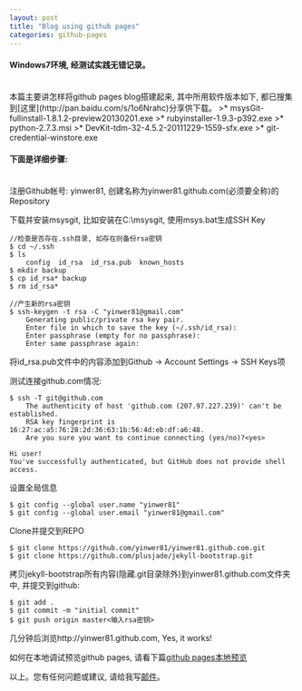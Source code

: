 ```yaml
---
layout: post
title: "Blog using github pages"
categories: github-pages
---
```

#### Windows7环境, 经测试实践无错记录。
<br />
本篇主要讲怎样将github pages blog搭建起来, 其中所用软件版本如下, 都已搜集到[这里](http://pan.baidu.com/s/1o6Nrahc)分享供下载。
>* msysGit-fullinstall-1.8.1.2-preview20130201.exe
>* rubyinstaller-1.9.3-p392.exe
>* python-2.7.3.msi
>* DevKit-tdm-32-4.5.2-20111229-1559-sfx.exe
>* git-credential-winstore.exe

#### 下面是详细步骤:
<br />
注册Github帐号: yinwer81, 创建名称为yinwer81.github.com(必须要全称)的Repository

下载并安装msysgit, 比如安装在C:\msysgit, 使用msys.bat生成SSH Key

	//检查是否存在.ssh目录, 如存在则备份rsa密钥
	$ cd ~/.ssh
	$ ls
		config  id_rsa  id_rsa.pub  known_hosts
	$ mkdir backup
	$ cp id_rsa* backup
	$ rm id_rsa*

	//产生新的rsa密钥
	$ ssh-keygen -t rsa -C "yinwer81@gmail.com"
		Generating public/private rsa key pair.
		Enter file in which to save the key (~/.ssh/id_rsa):
		Enter passphrase (empty for no passphrase):
		Enter same passphrase again:
将id_rsa.pub文件中的内容添加到Github -> Account Settings -> SSH Keys项

测试连接github.com情况:

	$ ssh -T git@github.com
		The authenticity of host 'github.com (207.97.227.239)' can't be established.
		RSA key fingerprint is 16:27:ac:a5:76:28:2d:36:63:1b:56:4d:eb:df:a6:48.
		Are you sure you want to continue connecting (yes/no)?<yes>

	Hi user!
	You've successfully authenticated, but GitHub does not provide shell access.

设置全局信息

	$ git config --global user.name "yinwer81"
	$ git config --global user.email "yinwer81@gmail.com"

Clone并提交到REPO

	$ git clone https://github.com/yinwer81/yinwer81.github.com.git
	$ git clone https://github.com/plusjade/jekyll-bootstrap.git

拷贝jekyll-bootstrap所有内容(隐藏.git目录除外)到yinwer81.github.com文件夹中, 并提交到github:

	$ git add .
	$ git commit -m "initial commit"
	$ git push origin master<输入rsa密钥>

几分钟后浏览http://yinwer81.github.com, Yes, it works!

如何在本地调试预览github pages, 请看下篇[github pages本地预览](/2014/09/preview-github-pages/)

以上。您有任何问题或建议, 请给我写[邮件](mailto:yinwer81@gmail.com)。

